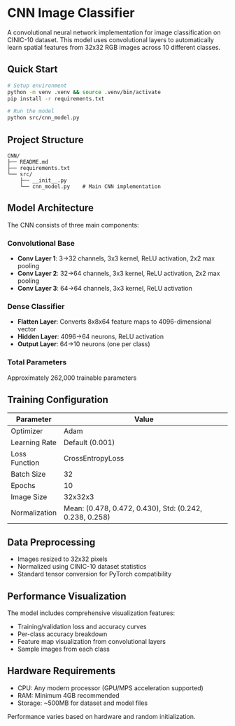 # CNN Image Classifier

A convolutional neural network implementation for image classification on CINIC-10 dataset. This model uses convolutional layers to automatically learn spatial features from 32x32 RGB images across 10 different classes.

## Quick Start

```bash
# Setup environment
python -m venv .venv && source .venv/bin/activate
pip install -r requirements.txt

# Run the model
python src/cnn_model.py
```

## Project Structure

```
CNN/
├── README.md
├── requirements.txt
└── src/
    ├── __init__.py
    └── cnn_model.py    # Main CNN implementation
```

## Model Architecture

The CNN consists of three main components:

### Convolutional Base
- **Conv Layer 1**: 3→32 channels, 3x3 kernel, ReLU activation, 2x2 max pooling
- **Conv Layer 2**: 32→64 channels, 3x3 kernel, ReLU activation, 2x2 max pooling  
- **Conv Layer 3**: 64→64 channels, 3x3 kernel, ReLU activation

### Dense Classifier
- **Flatten Layer**: Converts 8x8x64 feature maps to 4096-dimensional vector
- **Hidden Layer**: 4096→64 neurons, ReLU activation
- **Output Layer**: 64→10 neurons (one per class)

### Total Parameters
Approximately 262,000 trainable parameters

## Training Configuration

| Parameter | Value |
|-----------|-------|
| Optimizer | Adam |
| Learning Rate | Default (0.001) |
| Loss Function | CrossEntropyLoss |
| Batch Size | 32 |
| Epochs | 10 |
| Image Size | 32x32x3 |
| Normalization | Mean: (0.478, 0.472, 0.430), Std: (0.242, 0.238, 0.258) |

## Data Preprocessing

- Images resized to 32x32 pixels
- Normalized using CINIC-10 dataset statistics
- Standard tensor conversion for PyTorch compatibility

## Performance Visualization

The model includes comprehensive visualization features:
- Training/validation loss and accuracy curves
- Per-class accuracy breakdown
- Feature map visualization from convolutional layers
- Sample images from each class

## Hardware Requirements

- CPU: Any modern processor (GPU/MPS acceleration supported)
- RAM: Minimum 4GB recommended
- Storage: ~500MB for dataset and model files

Performance varies based on hardware and random initialization.
